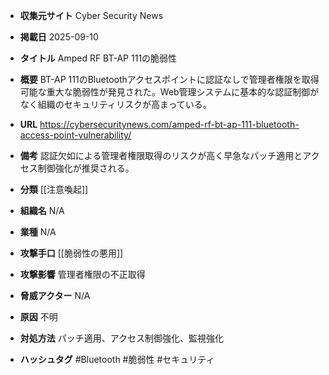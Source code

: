 - **収集元サイト**
Cyber Security News

- **掲載日**
2025-09-10

- **タイトル**
Amped RF BT-AP 111の脆弱性

- **概要**
BT-AP 111のBluetoothアクセスポイントに認証なしで管理者権限を取得可能な重大な脆弱性が発見された。Web管理システムに基本的な認証制御がなく組織のセキュリティリスクが高まっている。

- **URL**
https://cybersecuritynews.com/amped-rf-bt-ap-111-bluetooth-access-point-vulnerability/

- **備考**
認証欠如による管理者権限取得のリスクが高く早急なパッチ適用とアクセス制御強化が推奨される。

- **分類**
[[注意喚起]]

- **組織名**
N/A

- **業種**
N/A

- **攻撃手口**
[[脆弱性の悪用]]

- **攻撃影響**
管理者権限の不正取得

- **脅威アクター**
N/A

- **原因**
不明

- **対処方法**
パッチ適用、アクセス制御強化、監視強化

- **ハッシュタグ**
#Bluetooth #脆弱性 #セキュリティ
